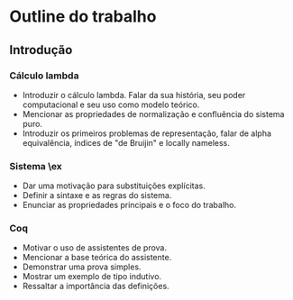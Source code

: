 Outline do trabalho
===================

Introdução
----------

### Cálculo lambda

- Introduzir o cálculo lambda. Falar da sua história, seu poder computacional e seu uso como modelo teórico.
- Mencionar as propriedades de normalização e confluência do sistema puro.
- Introduzir os primeiros problemas de representação, falar de alpha equivalência, índices de "de Bruijin" e locally nameless.

### Sistema \ex

- Dar uma motivação para substituições explícitas.
- Definir a sintaxe e as regras do sistema.
- Enunciar as propriedades principais e o foco do trabalho.

### Coq

- Motivar o uso de assistentes de prova.
- Mencionar a base teórica do assistente.
- Demonstrar uma prova simples.
- Mostrar um exemplo de tipo indutivo.
- Ressaltar a importância das definições.

